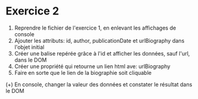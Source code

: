 # Exercice 2

1. Reprendre le fichier de l'exercice 1, en enlevant les affichages de console
2. Ajouter les attributs: id, author, publicationDate et urlBiography dans l'objet initial
3. Créer une balise repérée grâce à l'id et afficher les données, sauf l'url, dans le DOM
4. Créer une propriété qui retourne un lien html ave: urlBiography
5. Faire en sorte que le lien de la biographie soit cliquable

(+) En console, changer la valeur des données et constater le résultat dans le DOM